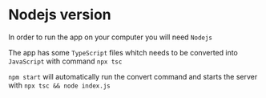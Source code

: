 # Nodejs version

In order to run the app on your computer you will need `Nodejs`

The app has some `TypeScript` files whitch needs to be converted into `JavaScript` with command `npx tsc`

`npm start` will automatically run the convert command and starts the server with `npx tsc && node index.js`

